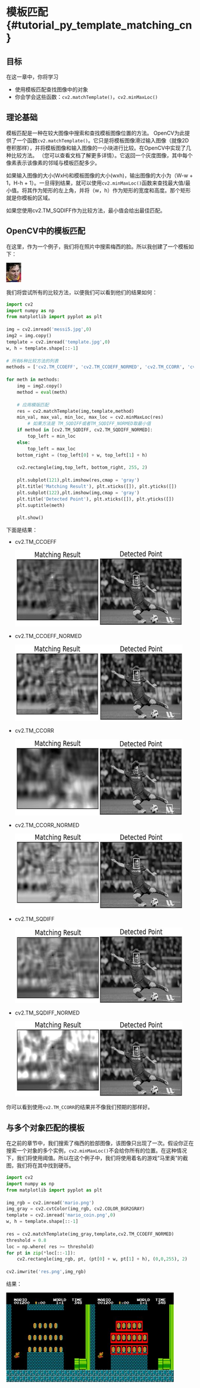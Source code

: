 # 模板匹配{#tutorial_py_template_matching_cn}

## 目标

在这一章中，你将学习

- 使用模板匹配查找图像中的对象
- 你会学会这些函数：`cv2.matchTemplate()`，`cv2.minMaxLoc()`

## 理论基础

模板匹配是一种在较大图像中搜索和查找模板图像位置的方法。 OpenCV为此提供了一个函数`cv2.matchTemplate()`。它只是将模板图​​像滑过输入图像（就像2D卷积那样），并将模板图像和输入图像的一小块进行比较。在OpenCV中实现了几种比较方法。 （您可以查看文档了解更多详情）。它返回一个灰度图像，其中每个像素表示该像素的邻域与模板匹配多少。

如果输入图像的大小(WxH)和模板图像的大小(wxh)，输出图像的大小为（W-w + 1，H-h + 1）。一旦得到结果，就可以使用`cv2.minMaxLoc()`函数来查找最大值/最小值。将其作为矩形的左上角，并将（w，h）作为矩形的宽度和高度。那个矩形就是你模板的区域。

如果您使用cv2.TM_SQDIFF作为比较方法，最小值会给出最佳匹配。

## OpenCV中的模板匹配

在这里，作为一个例子，我们将在照片中搜索梅西的脸。所以我创建了一个模板如下：

![image](images/messi_face.jpg)

我们将尝试所有的比较方法，以便我们可以看到他们的结果如何：

```python
import cv2
import numpy as np
from matplotlib import pyplot as plt

img = cv2.imread('messi5.jpg',0)
img2 = img.copy()
template = cv2.imread('template.jpg',0)
w, h = template.shape[::-1]

# 所有6种比较方法的列表
methods = ['cv2.TM_CCOEFF', 'cv2.TM_CCOEFF_NORMED', 'cv2.TM_CCORR', 'cv2.TM_CCORR_NORMED', 'cv2.TM_SQDIFF', 'cv2.TM_SQDIFF_NORMED']

for meth in methods:
    img = img2.copy()
    method = eval(meth)
    
    # 应用模版匹配
    res = cv2.matchTemplate(img,template,method)
    min_val, max_val, min_loc, max_loc = cv2.minMaxLoc(res)
        # 如果方法是 TM_SQDIFF或者TM_SQDIFF_NORMED取最小值
    if method in [cv2.TM_SQDIFF, cv2.TM_SQDIFF_NORMED]:
        top_left = min_loc
    else:
        top_left = max_loc
    bottom_right = (top_left[0] + w, top_left[1] + h)
    
    cv2.rectangle(img,top_left, bottom_right, 255, 2)
    
    plt.subplot(121),plt.imshow(res,cmap = 'gray')
    plt.title('Matching Result'), plt.xticks([]), plt.yticks([])
    plt.subplot(122),plt.imshow(img,cmap = 'gray')
    plt.title('Detected Point'), plt.xticks([]), plt.yticks([])
    plt.suptitle(meth)
    
    plt.show()
```



下面是结果：

- cv2.TM_CCOEFF

  ![image](images/template_ccoeff_1.jpg)



- cv2.TM_CCOEFF_NORMED

  ![image](images/template_ccoeffn_2.jpg)



- cv2.TM_CCORR

  ![image](images/template_ccorr_3.jpg)



- cv2.TM_CCORR_NORMED

  ![image](images/template_ccorrn_4.jpg)



- cv2.TM_SQDIFF

  ![image](images/template_sqdiff_5.jpg)



- cv2.TM_SQDIFF_NORMED

  ![image](images/template_sqdiffn_6.jpg)



你可以看到使用`cv2.TM_CCORR`的结果并不像我们预期的那样好。

## 与多个对象匹配的模板

在之前的章节中，我们搜索了梅西的脸部图像，该图像只出现了一次。假设你正在搜索一个对象的多个实例，`cv2.minMaxLoc()`不会给你所有的位置。在这种情况下，我们将使用阈值。所以在这个例子中，我们将使用着名的游戏“马里奥”的截图，我们将在其中找到硬币。

```python
import cv2
import numpy as np
from matplotlib import pyplot as plt

img_rgb = cv2.imread('mario.png')
img_gray = cv2.cvtColor(img_rgb, cv2.COLOR_BGR2GRAY)
template = cv2.imread('mario_coin.png',0)
w, h = template.shape[::-1]

res = cv2.matchTemplate(img_gray,template,cv2.TM_CCOEFF_NORMED)
threshold = 0.8
loc = np.where( res >= threshold)
for pt in zip(*loc[::-1]):
    cv2.rectangle(img_rgb, pt, (pt[0] + w, pt[1] + h), (0,0,255), 2)

cv2.imwrite('res.png',img_rgb)
```

结果：

![image](images/res_mario.jpg)

